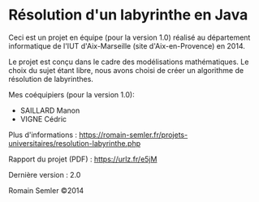 Résolution d'un labyrinthe en Java
==================================

Ceci est un projet en équipe (pour la version 1.0) réalisé au département informatique de l'IUT d'Aix-Marseille (site d'Aix-en-Provence) en 2014.

Le projet est conçu dans le cadre des modélisations mathématiques. Le choix du sujet étant libre, nous avons choisi de créer un algorithme de résolution de labyrinthes.

Mes coéquipiers (pour la version 1.0):
- SAILLARD Manon
- VIGNE Cédric

Plus d'informations : https://romain-semler.fr/projets-universitaires/resolution-labyrinthe.php

Rapport du projet (PDF) : https://urlz.fr/e5jM

Dernière version : 2.0

Romain Semler ©2014
